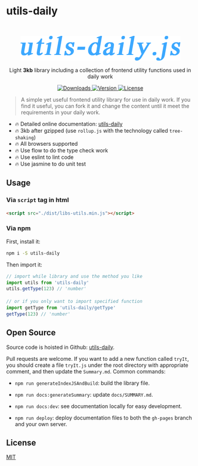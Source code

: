 # utils-daily

<br />

<p align="center">
  <a href="#" rel="noopener noreferrer">
    <img width="429" src="https://github.com/Yakima-Teng/utils-daily/raw/master/assets/logo.png" alt="utils-daily.js">
  </a>
</p>

<p align="center"> Light <b>3kb</b> library including a collection of frontend utility functions used in daily work</p>

<p align="center">
  <a href="https://npmcharts.com/compare/utils-daily?minimal=true">
    <img src="https://img.shields.io/npm/dm/utils-daily.svg" alt="Downloads">
  </a>
  <a href="https://www.npmjs.com/package/utils-daily">
    <img src="https://img.shields.io/npm/v/utils-daily.svg" alt="Version">
  </a>
  <a href="https://www.npmjs.com/package/utils-daily">
    <img src="https://img.shields.io/npm/l/utils-daily.svg" alt="License">
  </a>
</p>

> A simple yet useful frontend utility library for use in daily work. If you find it useful, you can fork it and change the content until it meet the requirements in your daily work.


* 🔥 Detailed online documentation: [utils-daily](http://www.lookmaths.com/)
* 🔥 3kb after gzipped (use `rollup.js` with the technology called `tree-shaking`)
* 🔥 All browsers supported
* 🔥 Use flow to do the type check work
* 🔥 Use eslint to lint code
* 🔥 Use jasmine to do unit test


## Usage

### Via `script` tag in html

```html
<script src="./dist/libs-utils.min.js"></script>
```

### Via npm

First, install it:

```bash
npm i -S utils-daily
```

Then import it:

```javascript
// import while library and use the method you like
import utils from 'utils-daily'
utils.getType(123) // 'number'

// or if you only want to import specified function
import getType from 'utils-daily/getType'
getType(123) // 'number'
```


## Open Source

Source code is hoisted in Github: [utils-daily](https://github.com/Yakima-Teng/utils-daily).

Pull requests are welcome. If you want to add a new function called `tryIt`, you should create a file `tryIt.js` under the root directory with appropriate comment, and then update the `Summary.md`. Common commands:

- `npm run generateIndexJSAndBuild`: build the library file.

- `npm run docs:generateSummary`: update `docs/SUMMARY.md`.

- `npm run docs:dev`: see documentation locally for easy development.

- `npm run deploy`: deploy documentation files to both the `gh-pages` branch and your own server.


## License

[MIT](./LICENSE)
